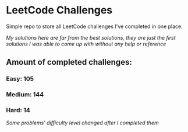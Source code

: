
# LeetCode Challenges

Simple repo to store all LeetCode challenges I've completed in one place.

<i>My solutions here are far from the best solutions, they are just the first solutions I was able to come up with without any help or reference</i>

## Amount of completed challenges:

### Easy: 105

### Medium: 144

### Hard: 14

<i>Some problems' difficulty level changed after I completed them</i>
